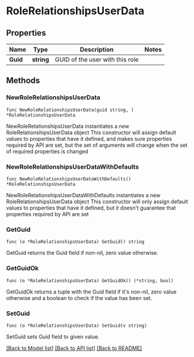 # RoleRelationshipsUserData

## Properties

Name | Type | Description | Notes
------------ | ------------- | ------------- | -------------
**Guid** | **string** | GUID of the user with this role | 

## Methods

### NewRoleRelationshipsUserData

`func NewRoleRelationshipsUserData(guid string, ) *RoleRelationshipsUserData`

NewRoleRelationshipsUserData instantiates a new RoleRelationshipsUserData object
This constructor will assign default values to properties that have it defined,
and makes sure properties required by API are set, but the set of arguments
will change when the set of required properties is changed

### NewRoleRelationshipsUserDataWithDefaults

`func NewRoleRelationshipsUserDataWithDefaults() *RoleRelationshipsUserData`

NewRoleRelationshipsUserDataWithDefaults instantiates a new RoleRelationshipsUserData object
This constructor will only assign default values to properties that have it defined,
but it doesn't guarantee that properties required by API are set

### GetGuid

`func (o *RoleRelationshipsUserData) GetGuid() string`

GetGuid returns the Guid field if non-nil, zero value otherwise.

### GetGuidOk

`func (o *RoleRelationshipsUserData) GetGuidOk() (*string, bool)`

GetGuidOk returns a tuple with the Guid field if it's non-nil, zero value otherwise
and a boolean to check if the value has been set.

### SetGuid

`func (o *RoleRelationshipsUserData) SetGuid(v string)`

SetGuid sets Guid field to given value.



[[Back to Model list]](../README.md#documentation-for-models) [[Back to API list]](../README.md#documentation-for-api-endpoints) [[Back to README]](../README.md)


